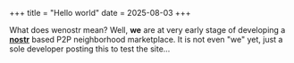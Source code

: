 +++
title = "Hello world"
date = 2025-08-03
+++

What does wenostr mean? Well, **we** are at very early stage of developing a **[nostr](https://nostr.org)** based P2P neighborhood marketplace. It is not even "we" yet, just a sole developer posting this to test the site...

